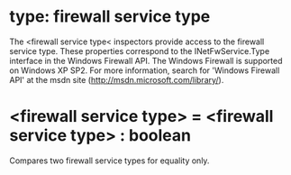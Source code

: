 # type: firewall service type

The &lt;firewall service type&lt; inspectors provide access to the firewall service type. These properties correspond to the INetFwService.Type interface in the Windows Firewall API. The Windows Firewall is supported on Windows XP SP2. For more information, search for &#39;Windows Firewall API&#39; at the msdn site (http://msdn.microsoft.com/library/).

# &lt;firewall service type&gt; = &lt;firewall service type&gt; : boolean

Compares two firewall service types for equality only.
